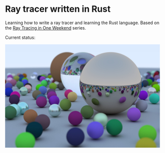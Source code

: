 # Ray tracer written in Rust

Learning how to write a ray tracer and learning the Rust language.
Based on the [Ray Tracing in One Weekend](https://raytracing.github.io/) series.

Current status:

![](v1.jpg)